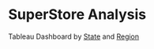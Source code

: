 # SuperStore Analysis

Tableau Dashboard by [State](https://public.tableau.com/app/profile/caroline.diep/viz/SuperStore2_16524047254490/Dashboard1) and [Region](https://public.tableau.com/app/profile/caroline.diep/viz/SuperStore3_16527447896010/Dashboard2)
